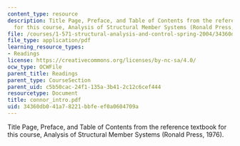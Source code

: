 ```yaml
---
content_type: resource
description: Title Page, Preface, and Table of Contents from the reference textbook
  for this course, Analysis of Structural Member Systems (Ronald Press, 1976).
file: /courses/1-571-structural-analysis-and-control-spring-2004/34360db041a78221bbfeef0a0604709a_connor_intro.pdf
file_type: application/pdf
learning_resource_types:
- Readings
license: https://creativecommons.org/licenses/by-nc-sa/4.0/
ocw_type: OCWFile
parent_title: Readings
parent_type: CourseSection
parent_uid: c5b50cac-24f1-135a-3b41-2c12c6cef444
resourcetype: Document
title: connor_intro.pdf
uid: 34360db0-41a7-8221-bbfe-ef0a0604709a
---
```

Title Page, Preface, and Table of Contents from the reference textbook for this course, Analysis of Structural Member Systems (Ronald Press, 1976).